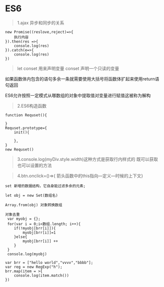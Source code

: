 # ES6

> 1.ajax 异步和同步的关系

    new Promise((reslove,reject)=>{
        执行内容
    }).then(res =>{
        console.log(res)
    }).catch(e=>{
        console.log(res)
    })

> let conset 用来声明变量
> conset 声明一个只读的变量

   如果函数体内包含的语句多余一条就需要使用大括号将函数体扩起来使用return语句返回

   ES6允许按照一定模式从哪数组的对象中提取值对变量进行赋值这被称为解构

> 2.ES6构造函数

    function Requset(){

    }
    Requset.prototype={
        init(){

        },
    }
    new Requset()

> 3.console.log(myDiv.style.width)这种方式是获取行内样式的 既可以获取也可以设置的方法

> 4.btn.onclick=()=>{ 箭头函数中的this指向—定义—时候的上下文}

    set 新增的数据结构，它自身能过滤多余的元素;

    let obj = new Set(数组名)

    Array.from(obj) 对象转换数组

    对象去重
     var myobj = {};
     for(var i = 0;i<数组.length; i++){
        if(!myobj[brr[i]]){
            myobj[brr[i]]=1
        }else{
            myobj[brr[i]] ++
        }
     }
     console.log(myobj)

    var brr = ["hello world","vvvv","bbbb"];
    var reg = new RegExp("h");
    brr.map(item = >{
        console.log(item.match())
    })
